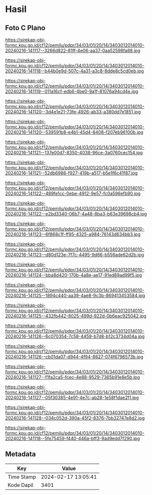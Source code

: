 # Hasil

## Foto C Plano

https://sirekap-obj-formc.kpu.go.id/cf12/pemilu/pdpr/34/03/01/20/14/3403012014010-20240216-141117--3266d822-81ff-4e06-aa37-0aa52598fa88.jpg

https://sirekap-obj-formc.kpu.go.id/cf12/pemilu/pdpr/34/03/01/20/14/3403012014010-20240216-141118--b44b0e9d-507c-4a31-a3c8-8dde8c5cd0eb.jpg

https://sirekap-obj-formc.kpu.go.id/cf12/pemilu/pdpr/34/03/01/20/14/3403012014010-20240216-141119--011a16cf-edb6-4be0-9a1f-81076a94cd4e.jpg

https://sirekap-obj-formc.kpu.go.id/cf12/pemilu/pdpr/34/03/01/20/14/3403012014010-20240216-141120--3d4e1e21-73fe-4926-ab33-a380dd7e1851.jpg

https://sirekap-obj-formc.kpu.go.id/cf12/pemilu/pdpr/34/03/01/20/14/3403012014010-20240216-141120--539591b8-e4b1-45d4-8408-f207eb96100b.jpg

https://sirekap-obj-formc.kpu.go.id/cf12/pemilu/pdpr/34/03/01/20/14/3403012014010-20240216-141121--137e00d7-8350-4038-96ce-3a0760cec154.jpg

https://sirekap-obj-formc.kpu.go.id/cf12/pemilu/pdpr/34/03/01/20/14/3403012014010-20240216-141121--52db6986-f927-419b-a517-b5e1f6c41f87.jpg

https://sirekap-obj-formc.kpu.go.id/cf12/pemilu/pdpr/34/03/01/20/14/3403012014010-20240216-141122--489fe1cc-0ebe-4912-9e57-fc0a596efb90.jpg

https://sirekap-obj-formc.kpu.go.id/cf12/pemilu/pdpr/34/03/01/20/14/3403012014010-20240216-141122--e2bd3340-06b7-4a48-8ba3-b63e39698cb4.jpg

https://sirekap-obj-formc.kpu.go.id/cf12/pemilu/pdpr/34/03/01/20/14/3403012014010-20240216-141123--6f868c1f-ff95-4325-a984-76143d634bb3.jpg

https://sirekap-obj-formc.kpu.go.id/cf12/pemilu/pdpr/34/03/01/20/14/3403012014010-20240216-141123--d80d123e-7f7c-4495-9d66-b556ade62d2b.jpg

https://sirekap-obj-formc.kpu.go.id/cf12/pemilu/pdpr/34/03/01/20/14/3403012014010-20240216-141124--bba8d420-170b-4a8e-ae17-91ed89ad99f5.jpg

https://sirekap-obj-formc.kpu.go.id/cf12/pemilu/pdpr/34/03/01/20/14/3403012014010-20240216-141125--1894c440-aa39-4ae8-9c3b-869413453584.jpg

https://sirekap-obj-formc.kpu.go.id/cf12/pemilu/pdpr/34/03/01/20/14/3403012014010-20240216-141125--432fb442-8025-499d-922d-0b6eac925042.jpg

https://sirekap-obj-formc.kpu.go.id/cf12/pemilu/pdpr/34/03/01/20/14/3403012014010-20240216-141126--6c070354-7c58-4459-b7d8-b12c3734d04a.jpg

https://sirekap-obj-formc.kpu.go.id/cf12/pemilu/pdpr/34/03/01/20/14/3403012014010-20240216-141126--cb01da07-d944-4f94-8627-074f6796573b.jpg

https://sirekap-obj-formc.kpu.go.id/cf12/pemilu/pdpr/34/03/01/20/14/3403012014010-20240216-141127--f1fa2ca5-fcec-4e88-9529-7365b91e8e5b.jpg

https://sirekap-obj-formc.kpu.go.id/cf12/pemilu/pdpr/34/03/01/20/14/3403012014010-20240216-141127--05f30385-4e91-4e7c-ab28-1e58f1dae2f1.jpg

https://sirekap-obj-formc.kpu.go.id/cf12/pemilu/pdpr/34/03/01/20/14/3403012014010-20240216-141128--034c052d-390a-45f2-8376-7bb32747e8d2.jpg

https://sirekap-obj-formc.kpu.go.id/cf12/pemilu/pdpr/34/03/01/20/14/3403012014010-20240216-141118--5fe75459-f440-446a-bff3-9ad9edd7f290.jpg


## Metadata

| Key        | Value               |
| ---------- | ------------------- |
| Time Stamp | 2024-02-17 13:05:41 |
| Kode Dapil | 3401                |



